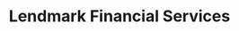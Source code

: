 ---
title: "Lendmark Financial Services"
url: /aurora/lendmark-financial-services/
shop: pawnbroker
---